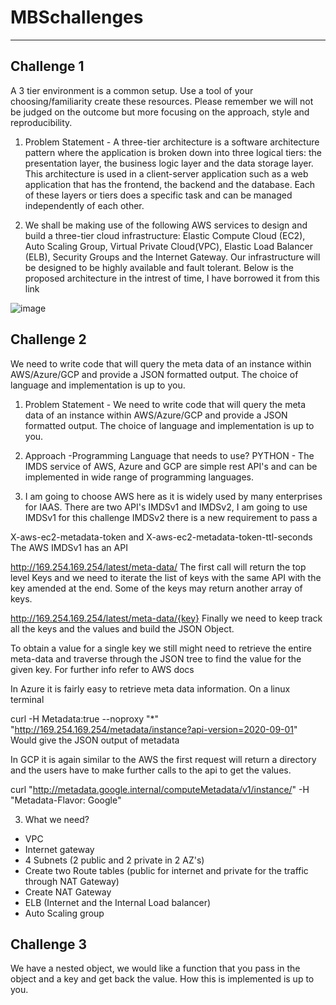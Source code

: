 # MBSchallenges
---------------------

Challenge 1
----------------------
A 3 tier environment is a common setup. Use a tool of your choosing/familiarity create these resources. Please remember we will not be judged on the outcome but more focusing on the approach, style and reproducibility.

1. Problem Statement -
A three-tier architecture is a software architecture pattern where the application is broken down into three logical tiers: the presentation layer, the business logic layer and the data storage layer. This architecture is used in a client-server application such as a web application that has the frontend, the backend and the database. Each of these layers or tiers does a specific task and can be managed independently of each other. 

2. We shall be making use of the following AWS services to design and build a three-tier cloud infrastructure: Elastic Compute Cloud (EC2), Auto Scaling Group, Virtual Private Cloud(VPC), Elastic Load Balancer (ELB), Security Groups and the Internet Gateway. Our infrastructure will be designed to be highly available and fault tolerant. Below is the proposed architecture in the intrest of time, I have borrowed it from this link

![image](https://user-images.githubusercontent.com/94715481/142690837-24e03e0d-9fe5-42c2-bfad-d4f13cda8605.jpeg)

Challenge 2
----------------------
We need to write code that will query the meta data of an instance within AWS/Azure/GCP and provide a JSON formatted output. The choice of language and implementation is up to you.

1. Problem Statement -
We need to write code that will query the meta data of an instance within AWS/Azure/GCP and provide a JSON formatted output. The choice of language and implementation is up to you.

2. Approach -Programming Language that needs to use? PYTHON -
The IMDS service of AWS, Azure and GCP are simple rest API's and can be implemented in wide range of programming languages.

3. I am going to choose AWS here as it is widely used by many enterprises for IAAS. There are two API's IMDSv1 and IMDSv2, I am going to use IMDSv1 for this challenge IMDSv2 there is a new requirement to pass a

X-aws-ec2-metadata-token and X-aws-ec2-metadata-token-ttl-seconds
The AWS IMDSv1 has an API

http://169.254.169.254/latest/meta-data/
The first call will return the top level Keys and we need to iterate the list of keys with the same API with the key amended at the end. Some of the keys may return another array of keys.

http://169.254.169.254/latest/meta-data/{key}
Finally we need to keep track all the keys and the values and build the JSON Object.

To obtain a value for a single key we still might need to retrieve the entire meta-data and traverse through the JSON tree to find the value for the given key. For further info refer to AWS docs

In Azure it is fairly easy to retrieve meta data information. On a linux terminal

curl -H Metadata:true --noproxy "*" "http://169.254.169.254/metadata/instance?api-version=2020-09-01"
Would give the JSON output of metadata

In GCP it is again similar to the AWS the first request will return a directory and the users have to make further calls to the api to get the values.

curl "http://metadata.google.internal/computeMetadata/v1/instance/" -H "Metadata-Flavor: Google"

3. What we need?
- VPC
- Internet gateway
- 4 Subnets (2 public and 2 private in 2 AZ's)
- Create two Route tables (public for internet and private for the traffic through NAT Gateway)
- Create NAT Gateway
- ELB (Internet and the Internal Load balancer)
- Auto Scaling group

Challenge 3
----------------------
We have a nested object, we would like a function that you pass in the object and a key and get back the value. How this is implemented is up to you.
